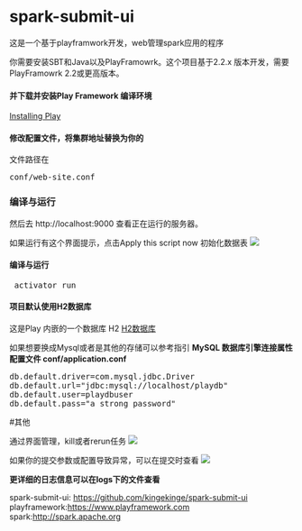 # spark-submit-ui
这是一个基于playframwork开发，web管理spark应用的程序

你需要安装SBT和Java以及PlayFramowrk。这个项目基于2.2.x 版本开发，需要PlayFramowrk 2.2或更高版本。

#### 并下载并安装Play Framework 编译环境
 [Installing Play](https://www.playframework.com/documentation/2.5.x/Installing")


#### 修改配置文件，将集群地址替换为你的
文件路径在
<pre>conf/web-site.conf</pre>
### 编译与运行
然后去 http://localhost:9000 查看正在运行的服务器。

如果运行有这个界面提示，点击Apply this script now 初始化数据表
 ![](http://upload-images.jianshu.io/upload_images/522641-65dbf16c874c1289.png?imageMogr2/auto-orient/strip%7CimageView2/2/w/1240)

#### 编译与运行
<pre> activator run </pre>

#### 项目默认使用H2数据库
这是Play 内嵌的一个数据库 H2
[H2数据库]("http://www.h2database.com/html/main.html")

如果想要换成Mysql或者是其他的存储可以参考指引
<b>MySQL 数据库引擎连接属性
配置文件 conf/application.conf
</b>
<pre>
db.default.driver=com.mysql.jdbc.Driver
db.default.url="jdbc:mysql://localhost/playdb"
db.default.user=playdbuser
db.default.pass="a strong password" </pre>


#其他

通过界面管理，kill或者rerun任务
![](http://upload-images.jianshu.io/upload_images/522641-8bc5a35a895f944e.png?imageMogr2/auto-orient/strip%7CimageView2/2/w/1240)

如果你的提交参数或配置导致异常，可以在提交时查看
![](http://upload-images.jianshu.io/upload_images/522641-130e5fd72e63e7bd.png?imageMogr2/auto-orient/strip%7CimageView2/2/w/1240)

<b>更详细的日志信息可以在logs下的文件查看</b>


spark-submit-ui: https://github.com/kingekinge/spark-submit-ui
playframework:https://www.playframework.com
spark:http://spark.apache.org


